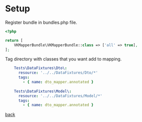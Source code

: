 # Setup

Register bundle in bundles.php file.
```php
<?php

return [
    VKMapperBundle\VKMapperBundle::class => ['all' => true],
];
```

Tag directory with classes that you want add to mapping.
```yaml
    Tests\DataFixtures\Dto\:
      resource: '../../DataFixtures/Dto/*'
      tags:
        - { name: dto_mapper.annotated }
    
    Tests\DataFixtures\Model\:
      resource: '../../DataFixtures/Model/*'
      tags:
        - { name: dto_mapper.annotated }
```

[back](..)